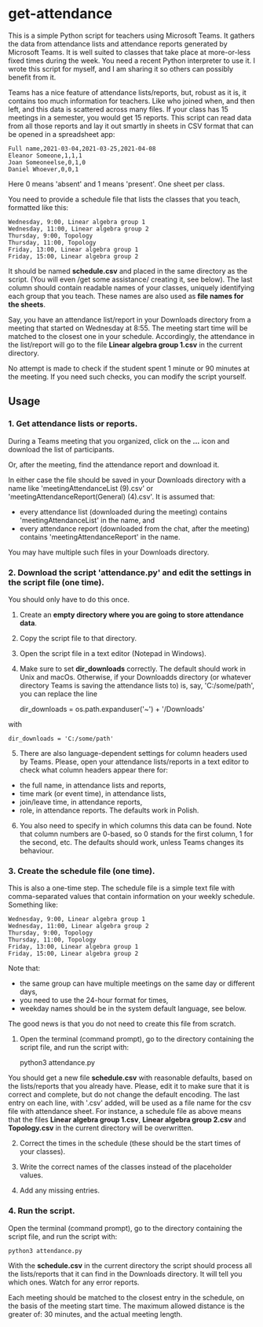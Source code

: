 # get-attendance

This is a simple Python script for teachers using Microsoft Teams. It gathers the data from attendance lists and attendance reports generated by Microsoft Teams. It is well suited to classes that take place at more-or-less fixed times during the week. You need a recent Python interpreter to use it. I wrote this script for myself, and I am sharing it so others can possibly benefit from it.

Teams has a nice feature of attendance lists/reports, but, robust as it is, it contains too much information for teachers. Like who joined when, and then left, and this data is scattered across many files. If your class has 15 meetings in a semester, you would get 15 reports. This script can read data from all those reports and lay it out smartly in sheets in CSV format that can be opened in a spreadsheet app:

    Full name,2021-03-04,2021-03-25,2021-04-08
    Eleanor Someone,1,1,1
    Joan Someoneelse,0,1,0
    Daniel Whoever,0,0,1

Here 0 means 'absent' and 1 means 'present'. One sheet per class.

You need to provide a schedule file that lists the classes that you teach, formatted like this:

    Wednesday, 9:00, Linear algebra group 1
    Wednesday, 11:00, Linear algebra group 2
    Thursday, 9:00, Topology
    Thursday, 11:00, Topology
    Friday, 13:00, Linear algebra group 1
    Friday, 15:00, Linear algebra group 2

It should be named **schedule.csv** and placed in the same directory as the script. (You will even /get some assistance/ creating it, see below). The last column should contain readable names of your classes, uniquely identifying each group that you teach. These names are also used as **file names for the sheets**.

Say, you have an attendance list/report in your Downloads directory from a meeting that started on Wednesday at 8:55. The meeting start time will be matched to the closest one in your schedule. Accordingly, the attendance in the list/report will go to the file **Linear algebra group 1.csv** in the current directory. 

No attempt is made to check if the student spent 1 minute or 90 minutes at the meeting. If you need such checks, you can modify the script yourself.

## Usage

### 1. Get attendance lists or reports.

During a Teams meeting that you organized, click on the **...** icon and download the list of participants.

Or, after the meeting, find the attendance report and download it.

In either case the file should be saved in your Downloads directory with a name like 'meetingAttendanceList (9).csv' or 'meetingAttendanceReport(General) (4).csv'. It is assumed that:
* every attendance list (downloaded during the meeting) contains 'meetingAttendanceList' in the name, and
* every attendance report (downloaded from the chat, after the meeting) contains 'meetingAttendanceReport' in the name.

You may have multiple such files in your Downloads directory.

### 2. Download the script 'attendance.py' and edit the settings in the script file (one time).

You should only have to do this once. 
1. Create an **empty directory where you are going to store attendance data**. 
2. Copy the script file to that directory. 
3. Open the script file in a text editor (Notepad in Windows). 
4. Make sure to set **dir_downloads** correctly. The default should work in Unix and macOs. Otherwise, if your Downloadds directory (or whatever directory Teams is saving the attendance lists to) is, say, 'C:/some/path', you can replace the line

    dir_downloads = os.path.expanduser('~') + '/Downloads'

with

    dir_downloads = 'C:/some/path'

5. There are also language-dependent settings for column headers used by Teams. Please, open your attendance lists/reports in a text editor to check what column headers appear there for:
* the full name, in attendance lists and reports,
* time mark (or event time), in attendance lists,
* join/leave time, in attendance reports,
* role, in attendance reports.
The defaults work in Polish.

6. You also need to specify in which columns this data can be found. Note that column numbers are 0-based, so 0 stands for the first column, 1 for the second, etc. The defaults should work, unless Teams changes its behaviour.

### 3. Create the schedule file (one time).

This is also a one-time step. The schedule file is a simple text file with comma-separated values that contain information on your weekly schedule. Something like:

    Wednesday, 9:00, Linear algebra group 1
    Wednesday, 11:00, Linear algebra group 2
    Thursday, 9:00, Topology
    Thursday, 11:00, Topology
    Friday, 13:00, Linear algebra group 1
    Friday, 15:00, Linear algebra group 2

Note that:
* the same group can have multiple meetings on the same day or different days,
* you need to use the 24-hour format for times,
* weekday names should be in the system default language, see below.

The good news is that you do not need to create this file from scratch. 

1. Open the terminal (command prompt), go to the directory containing the script file, and run the script with:

    python3 attendance.py

You should get a new file **schedule.csv** with reasonable defaults, based on the lists/reports that you already have. Please, edit it to make sure that it is correct and complete, but do not change the default encoding. The last entry on each line, with '.csv' added, will be used as a file name for the csv file with attendance sheet. For instance, a schedule file as above means that the files **Linear algebra group 1.csv**, **Linear algebra group 2.csv** and **Topology.csv** in the current directory will be overwritten.

2. Correct the times in the schedule (these should be the start times of your classes).

3. Write the correct names of the classes instead of the placeholder values.

4. Add any missing entries.

### 4. Run the script.

Open the terminal (command prompt), go to the directory containing the script file, and run the script with:

    python3 attendance.py
    
With the **schedule.csv** in the current directory the script should process all the lists/reports that it can find in the Downloads directory. It will tell you which ones. Watch for any error reports.

Each meeting should be matched to the closest entry in the schedule, on the basis of the meeting start time. The maximum allowed distance is the greater of: 30 minutes, and the actual meeting length.
